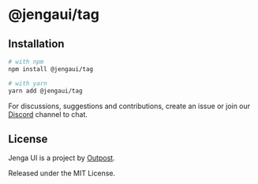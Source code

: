 # @jengaui/tag

## Installation

```sh
# with npm
npm install @jengaui/tag

# with yarn
yarn add @jengaui/tag
```

For discussions, suggestions and contributions, create an issue or join our [Discord](https://discord.gg/sHnHPnAPZj) channel to chat.

## License

Jenga UI is a project by [Outpost](https://outpost.run).

Released under the MIT License.
